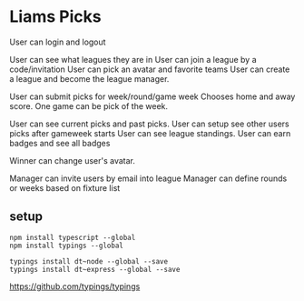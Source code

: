 # Liams Picks


User can login and logout

User can see what leagues they are in
User can join a league by a code/invitation
User can pick an avatar and favorite teams
User can create a league and become the league manager.

User can submit picks for week/round/game week
    Chooses home and away score.
    One game can be pick of the week.

User can see current picks and past picks.
User can setup see other users picks after gameweek starts
User can see league standings.
User can earn badges and see all badges

Winner can change user's avatar.

Manager can invite users by email into league
Manager can define rounds or weeks based on fixture list


## setup

    npm install typescript --global
    npm install typings --global

    typings install dt~node --global --save
    typings install dt~express --global --save


https://github.com/typings/typings
